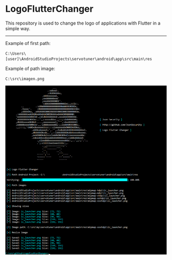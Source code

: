 # LogoFlutterChanger
This repository is used to change the logo of applications with Flutter in a simple way.

---

Example of first path:  

`C:\Users\[user]\AndroidStudioProjects\servotuner\android\app\src\main\res`

Example of path image:  

`C:\src\imagen.png`

<img src="https://github.com/JsonSecurity/Images/blob/main/scripts//logoflutterchanger.png" width="840" />
